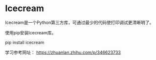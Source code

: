 # Icecream
Icecream是一个Python第三方库，可通过最少的代码使打印调试更清晰明了。

使用pip安装Icecream库。

pip install icecream

学习参考网址：
https://zhuanlan.zhihu.com/p/346623733